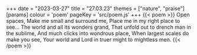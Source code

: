 +++
date = "2023-03-27"
title = "27.03.23"
themes = ["nature", "praise"]
[params]
  colour = 'poem'
  pageKey = 'src/poem.js'
+++
{{< poem >}}
Open spaces,
Make me small and surround me,
Place me in my right place to see...
The world and all its wonders grand,
That unfold out to drench man in the sublime,
And much clicks into wondrous place,
When largest scales do make you see,
Your world and Lord in truer might to mightless men.
{{< /poem >}}